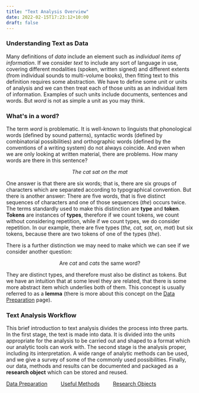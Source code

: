 ```yaml
---
title: "Text Analysis Overview"
date: 2022-02-15T17:23:12+10:00
draft: false
---
```


### Understanding Text as Data

Many definitions of _data_ include an element such as _individual items of information_. If we consider _text_ to include any sort of language in use, covering different modalities (spoken, written signed) and different extents (from individual sounds to multi-volume books), then fitting text to this definition requires some abstraction. We have to define some unit or units of analysis and we can then treat each of those units as an individual item of information. Examples of such units include documents, sentences and words. But _word_ is not as simple a unit as you may think.

### What's in a word?

The term _word_ is problematic. It is well-known to linguists that phonological words (defined by sound patterns), syntactic words (defined by combinatorial possibilities) and orthographic words (defined by the conventions of a writing system) do not always coincide. And even when we are only looking at written material, there are problems. How many words are there in this sentence?

<center><em>The cat sat on the mat</em></center>

One answer is that there are six words; that is, there are six groups of characters which are separated according to typographical convention. But there is another answer: There are five words, that is five distinct sequences of characters and one of those sequences (_the_) occurs twice. The terms standardly used to make this distinction are **type** and **token**. **Tokens** are instances of **types**, therefore if we count tokens, we count without considering repetition, while if we count types, we do consider repetition. In our example, there are five types (_the, cat, sat, on, mat_) but six tokens, because there are two tokens of one of the types (_the_).

There is a further distinction we may need to make which we can see if we consider another question:

<center>Are <i>cat</i> and <i>cats</i> the same word?</center>

They are distinct types, and therefore must also be distinct as tokens. But we have an intuition that at some level they are related, that there is some more abstract item which underlies both of them. This concept is usually referred to as a **lemma** (there is more about this concept on the [Data Preparation](../data_prep) page).

### Text Analysis Workflow

This brief introduction to text analysis divides the process into three parts. In the first stage, the text is made into data. It is divided into the units appropriate for the analysis to be carried out and shaped to a format which our analytic tools can work with. The second stage is the analysis proper, including its interpretation. A wide range of analytic methods can be used, and we give a survey of some of the commonly used possibilities. Finally, our data, methods and results can be documented and packaged as a **research object** which can be stored and reused.

[Data Preparation](../data-prep/) &emsp;&emsp; [Useful Methods](../methods) &emsp;&emsp; [Research Objects](../research-objects)

